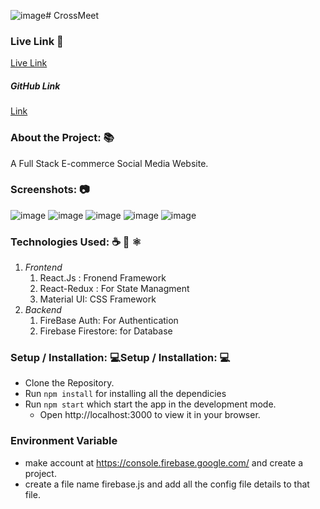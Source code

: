 ![image](https://github.com/Nitiksharma2001/Crossmeet/assets/82705199/3015c15d-68ab-44c8-89c1-625d375f459a)# CrossMeet

### Live Link 🔗
[Live Link](https://crossmeet-43bea.web.app/ "Live Link")


##### GitHub Link
[Link](https://github.com/Nitiksharma2001/Crossmeet "Link")


### About the Project: 📚
A Full Stack E-commerce Social Media Website.

### Screenshots: 📷
![image](https://github.com/Nitiksharma2001/Crossmeet/assets/82705199/139d2418-85d5-4093-99a3-9cff4cbd003d)
![image](https://github.com/Nitiksharma2001/Crossmeet/assets/82705199/525615d8-6212-458e-8f35-a0ab63f3bf4f)
![image](https://github.com/Nitiksharma2001/Crossmeet/assets/82705199/1eee8689-23d8-4fe3-9e26-c6aa64f4b8e6)
![image](https://github.com/Nitiksharma2001/Crossmeet/assets/82705199/6db3affe-21fc-41f3-acbb-1360f920166a)
![image](https://github.com/Nitiksharma2001/Crossmeet/assets/82705199/1df936ab-d229-4ae0-a1ea-43777914864e)

### Technologies Used: ☕️ 🐍 ⚛️
1. *Frontend*
	1. React.Js : Fronend Framework
	2. React-Redux : For State Managment
	3. Material UI: CSS Framework 
2.  *Backend*
	1. FireBase Auth: For Authentication
	2. Firebase Firestore: for Database

### Setup / Installation: 💻Setup / Installation: 💻
- Clone the Repository.
- Run `npm install` for installing all the dependicies
- Run `npm start` which start the app in the development mode.
	- Open http://localhost:3000 to view it in your browser.


### Environment Variable
- make account at https://console.firebase.google.com/ and create a project.
- create a file name firebase.js and add all the config file details to that file.
